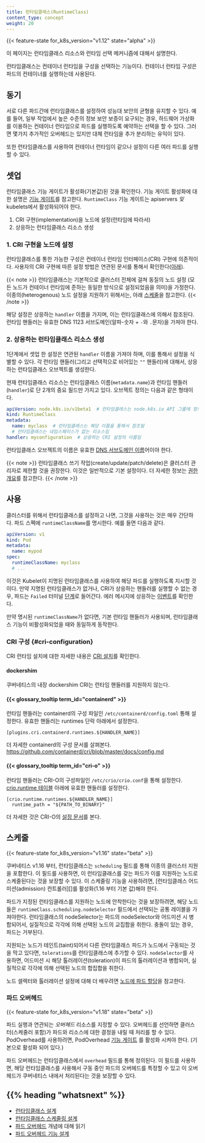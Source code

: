 ```yaml
---
title: 런타임클래스(RuntimeClass)
content_type: concept
weight: 20
---
```


<!-- overview -->

{{< feature-state for_k8s_version="v1.12" state="alpha" >}}

이 페이지는 런타임클래스 리소스와 런타임 선택 메커니즘에 대해서 설명한다.

런타임클래스는 컨테이너 런타임을 구성을 선택하는 기능이다. 컨테이너 런타임
구성은 파드의 컨테이너를 실행하는데 사용된다.




<!-- body -->

## 동기

서로 다른 파드간에 런타임클래스를 설정하여
성능대 보안의 균형을 유지할 수 있다.
예를 들어, 일부 작업에서 높은 수준의 정보 보안 보증이 요구되는 경우,
하드웨어 가상화를 이용하는 컨테이너 런타임으로 파드를 실행하도록 예약하는 선택을 할 수 있다.
그러면 몇가지 추가적인 오버헤드는 있지만
대체 런타임을 추가 분리하는 유익이 있다.

또한 런타임클래스를 사용하여 컨테이너 런타임이 같으나 설정이 다른
여러 파드를 실행할 수 있다.

## 셋업

런타임클래스 기능 게이트가 활성화(기본값)된 것을 확인한다.
기능 게이트 활성화에 대한 설명은 [기능 게이트](/docs/reference/command-line-tools-reference/feature-gates/)를
참고한다. `RuntimeClass` 기능 게이트는 apiservers _및_ kubelets에서 활성화되어야 한다.

1. CRI 구현(implementation)을 노드에 설정(런타임에 따라서)
2. 상응하는 런타임클래스 리소스 생성

### 1. CRI 구현을 노드에 설정

런타임클래스를 통한 가능한 구성은 컨테이너 런타임 인터페이스(CRI) 구현에 의존적이다.
사용자의 CRI 구현에 따른 설정 방법은
연관된 문서를 통해서 확인한다([아래](#cri-configuration)).

{{< note >}}
런타임클래스는 기본적으로 클러스터 전체에 걸쳐 동질의 노드 설정
(모든 노드가 컨테이너 런타임에 준하는 동일한 방식으로 설정되었음을 의미)을 가정한다.
이종의(heterogenous) 노드 설정을 지원하기 위해서는, 아래 [스케줄](#스케줄)을 참고한다.
{{< /note >}}

해당 설정은 상응하는 `handler` 이름을 가지며, 이는 런타임클래스에 의해서 참조된다.
런타임 핸들러는 유효한 DNS 1123 서브도메인(알파-숫자 + `-`와 `.`문자)을 가져야 한다.

### 2. 상응하는 런타임클래스 리소스 생성

1단계에서 셋업 한 설정은 연관된 `handler` 이름을 가져야 하며, 이를 통해서 설정을 식별할 수 있다.
각 런타임 핸들러(그리고 선택적으로 비어있는 `""` 핸들러)에 대해서, 상응하는 런타임클래스 오브젝트를 생성한다.

현재 런타임클래스 리소스는 런타임클래스 이름(`metadata.name`)과 런타임 핸들러
(`handler`)로 단 2개의 중요 필드만 가지고 있다. 오브젝트 정의는 다음과 같은 형태이다.

```yaml
apiVersion: node.k8s.io/v1beta1  # 런타임클래스는 node.k8s.io API 그룹에 정의되어 있음
kind: RuntimeClass
metadata:
  name: myclass  # 런타임클래스는 해당 이름을 통해서 참조됨
  # 런타임클래스는 네임스페이스가 없는 리소스임
handler: myconfiguration  # 상응하는 CRI 설정의 이름임
```

런타임클래스 오브젝트의 이름은 유효한
[DNS 서브도메인 이름](/ko/docs/concepts/overview/working-with-objects/names/#dns-서브도메인-이름들)어이야 한다.

{{< note >}}
런타임클래스 쓰기 작업(create/update/patch/delete)은
클러스터 관리자로 제한할 것을 권장한다. 이것은 일반적으로 기본 설정이다.
더 자세한 정보는 [권한 개요](/docs/reference/access-authn-authz/authorization/)를 참고한다.
{{< /note >}}

## 사용

클러스터를 위해서 런타임클래스를 설정하고 나면, 그것을 사용하는 것은 매우 간단하다. 파드 스펙에
`runtimeClassName`를 명시한다. 예를 들면 다음과 같다.

```yaml
apiVersion: v1
kind: Pod
metadata:
  name: mypod
spec:
  runtimeClassName: myclass
  # ...
```

이것은 Kubelet이 지명된 런타임클래스를 사용하여 해당 파드를 실행하도록 지시할 것이다.
만약 지명된 런타임클래스가 없거나, CRI가 상응하는 핸들러를 실행할 수 없는 경우, 파드는
`Failed` 터미널 [단계](/ko/docs/concepts/workloads/pods/pod-lifecycle/#pod-phase)로 들어간다.
에러 메시지에 상응하는 [이벤트](/docs/tasks/debug-application-cluster/debug-application-introspection/)를
확인한다.

만약 명시된 `runtimeClassName`가 없다면, 기본 런타임 핸들러가 사용되며,
런타임클래스 기능이 비활성화되었을 때와 동일하게 동작한다.

### CRI 구성 {#cri-configuration}

CRI 런타임 설치에 대한 자세한 내용은 [CRI 설치](/docs/setup/production-environment/container-runtimes/)를 확인한다.

#### dockershim

쿠버네티스의 내장 dockershim CRI는 런타임 핸들러를 지원하지 않는다.

#### {{< glossary_tooltip term_id="containerd" >}}

런타임 핸들러는 containerd의 구성 파일인 `/etc/containerd/config.toml` 통해 설정한다.
유효한 핸들러는 runtimes 단락 아래에서 설정한다.

```
[plugins.cri.containerd.runtimes.${HANDLER_NAME}]
```

더 자세한 containerd의 구성 문서를 살펴본다.
https://github.com/containerd/cri/blob/master/docs/config.md

#### {{< glossary_tooltip term_id="cri-o" >}}

런타임 핸들러는 CRI-O의 구성파일인 `/etc/crio/crio.conf`을 통해 설정한다.
[crio.runtime 테이블](https://github.com/cri-o/cri-o/blob/master/docs/crio.conf.5.md#crioruntime-table) 아래에
유효한 핸들러를 설정한다.

```
[crio.runtime.runtimes.${HANDLER_NAME}]
  runtime_path = "${PATH_TO_BINARY}"
```

더 자세한 것은 CRI-O의 [설정 문서][100]를 본다.

[100]: https://raw.githubusercontent.com/cri-o/cri-o/9f11d1d/docs/crio.conf.5.md

## 스케줄

{{< feature-state for_k8s_version="v1.16" state="beta" >}}

쿠버네티스 v1.16 부터, 런타임클래스는 `scheduling` 필드를 통해 이종의 클러스터 지원을 포함한다.
이 필드를 사용하면, 이 런타임클래스를 갖는 파드가 이를 지원하는 노드로 스케줄된다는 것을 보장할 수 있다.
이 스케줄링 기능을 사용하려면, [런타임클래스 어드미션(admission) 컨트롤러][]를 활성화(1.16 부터 기본 값)해야 한다.

파드가 지정된 런타임클래스를 지원하는 노드에 안착한다는 것을 보장하려면,
해당 노드들은 `runtimeClass.scheduling.nodeSelector` 필드에서 선택되는 공통 레이블을 가져야한다.
런타임클래스의 nodeSelector는 파드의 nodeSelector와 어드미션 시 병합되어서, 실질적으로
각각에 의해 선택된 노드의 교집합을 취한다. 충돌이 있는 경우, 파드는 거부된다.

지원되는 노드가 테인트(taint)되어서 다른 런타임클래스 파드가 노드에서 구동되는 것을 막고 있다면,
`tolerations`를 런타임클래스에 추가할 수 있다. `nodeSelector`를 사용하면, 어드미션 시 
해당 톨러레이션(toleration)이 파드의 톨러레이션과 병합되어, 실질적으로 각각에 의해 선택된
노드의 합집합을 취한다.

노드 셀렉터와 톨러레이션 설정에 대해 더 배우려면
[노드에 파드 할당](/ko/docs/concepts/scheduling-eviction/assign-pod-node/)을 참고한다.

[런타임클래스 어드미션 컨트롤러]: /docs/reference/access-authn-authz/admission-controllers/#runtimeclass

### 파드 오버헤드

{{< feature-state for_k8s_version="v1.18" state="beta" >}}

파드 실행과 연관되는 _오버헤드_ 리소스를 지정할 수 있다. 오버헤드를 선언하면
클러스터(스케줄러 포함)가 파드와 리소스에 대한 결정을 내릴 때 처리를 할 수 있다.
PodOverhead를 사용하려면, PodOverhead [기능 게이트](/docs/reference/command-line-tools-reference/feature-gates/)
를 활성화 시켜야 한다. (기본으로 활성화 되어 있다.)


파드 오버헤드는 런타임클래스에서 `overhead` 필드를 통해 정의된다. 이 필드를 사용하면,
해당 런타임클래스를 사용해서 구동 중인 파드의 오버헤드를 특정할 수 있고 이 오버헤드가
쿠버네티스 내에서 처리된다는 것을 보장할 수 있다.


## {{% heading "whatsnext" %}}


- [런타임클래스 설계](https://github.com/kubernetes/enhancements/blob/master/keps/sig-node/runtime-class.md)
- [런타임클래스 스케줄링 설계](https://github.com/kubernetes/enhancements/blob/master/keps/sig-node/runtime-class-scheduling.md)
- [파드 오버헤드](/docs/concepts/configuration/pod-overhead/) 개념에 대해 읽기
- [파드 오버헤드 기능 설계](https://github.com/kubernetes/enhancements/blob/master/keps/sig-node/20190226-pod-overhead.md)
